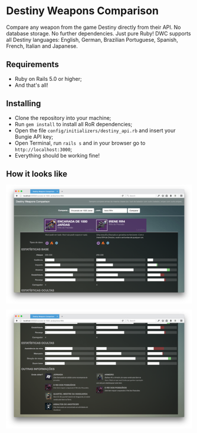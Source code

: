 # Destiny Weapons Comparison

Compare any weapon from the game Destiny directly from their API. No database storage. No further dependencies. Just pure Ruby! DWC supports all Destiny languages: English, German, Brazilian Portuguese, Spanish, French, Italian and Japanese.

## Requirements

* Ruby on Rails 5.0 or higher;
* And that's all!

## Installing

* Clone the repository into your machine;
* Run `gem install` to install all RoR dependencies;
* Open the file `config/initializers/destiny_api.rb` and insert your Bungie API key;
* Open Terminal, run `rails s` and in your browser go to `http://localhost:3000`;
* Everything should be working fine!

## How it looks like

![Destiny Weapons Comparison](https://github.com/brunnopleffken/destiny-weapons-comparison/raw/master/docs/screenshot_1.png)

![Destiny Weapons Comparison](https://github.com/brunnopleffken/destiny-weapons-comparison/raw/master/docs/screenshot_2.png)
